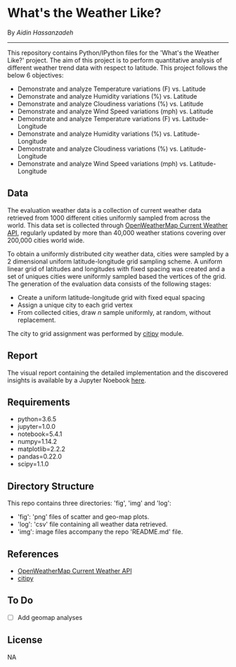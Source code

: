 # What's the Weather Like? 

By *Aidin Hassanzadeh*
___

This repository contains Python/IPython files for the 'What's the Weather Like?' project.
The aim of this project is to perform quantitative analysis of different weather trend data with respect to latitude.
This project follows the below 6 objectives:

- Demonstrate and analyze Temperature variations (F) vs. Latitude
- Demonstrate and analyze Humidity variations (%)  vs. Latitude
- Demonstrate and analyze Cloudiness variations (%) vs. Latitude
- Demonstrate and analyze  Wind Speed variations (mph) vs. Latitude
- Demonstrate and analyze Temperature variations (F) vs. Latitude-Longitude
- Demonstrate and analyze Humidity variations (%)  vs. Latitude-Longitude
- Demonstrate and analyze Cloudiness variations (%) vs. Latitude-Longitude
- Demonstrate and analyze  Wind Speed variations (mph) vs. Latitude-Longitude

## Data
The evaluation weather data is a collection of current weather data retrieved from 1000 different cities uniformly sampled from across the world.
This data set is collected through [OpenWeatherMap Current Weather API](https://openweathermap.org/current), regularly updated by more than 40,000 weather stations covering over 200,000 cities world wide.

To obtain a uniformly distributed city weather data, cities were sampled by a 2 dimensional uniform latitude-longitude grid sampling scheme.
A uniform linear grid of latitudes and longitudes with fixed spacing was created and a set of uniques cities were uniformly sampled based the vertices of the grid.
The generation of the evaluation data consists of the following stages:

- Create a uniform latitude-longitude grid with fixed equal spacing
- Assign a unique city to each grid vertex
- From collected cities, draw $n$ sample uniformly, at random, without replacement. 

The city to grid assignment was performed by [citipy](https://github.com/wingchen/citipy.git) module.

## Report
The visual report containing the detailed implementation and the discovered insights is available by a Jupyter Noebook [here]().

## Requirements
- python=3.6.5
- jupyter=1.0.0
- notebook=5.4.1
- numpy=1.14.2
- matplotlib=2.2.2
- pandas=0.22.0
- scipy=1.1.0


## Directory Structure
This repo contains three directories: 'fig', 'img' and 'log':

- 'fig': 'png' files of scatter and geo-map plots.
- 'log': 'csv' file containing all weather data retrieved.
- 'img': image files accompany the repo 'README.md' file.

## References
- [OpenWeatherMap Current Weather API](https://openweathermap.org/current)
- [citipy](https://github.com/wingchen/citipy.git)

## To Do
- [ ] Add geomap analyses

## License
NA

